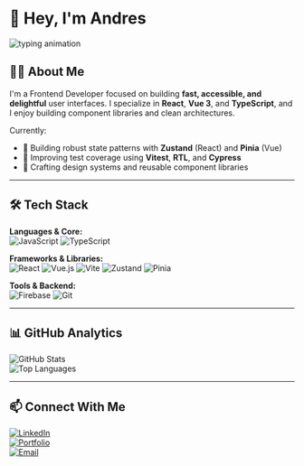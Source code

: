 # 👋 Hey, I'm Andres

<!-- Animated typing SVG: change the `lines` parameter to whatever you want -->
  <img align="center" src="https://readme-typing-svg.demolab.com?font=Fira+Code&size=22&pause=1000&color=61DAFB&width=680&lines=Frontend+Developer;React+%26+Vue+%7C+TypeScript;Clean+Code+%26+Accesibility" alt="typing animation" />


## 👨‍💻 About Me
I'm a Frontend Developer focused on building **fast, accessible, and delightful** user interfaces.
I specialize in **React**, **Vue 3**, and **TypeScript**, and I enjoy building component libraries and clean architectures.

Currently:
- 🚀 Building robust state patterns with **Zustand** (React) and **Pinia** (Vue)
- 🧪 Improving test coverage using **Vitest**, **RTL**, and **Cypress**
- 🎨 Crafting design systems and reusable component libraries

---

## 🛠 Tech Stack

**Languages & Core:**
<br>
![JavaScript](https://img.shields.io/badge/-JavaScript-F7DF1E?logo=javascript&logoColor=222)
![TypeScript](https://img.shields.io/badge/-TypeScript-3178C6?logo=typescript&logoColor=fff)

**Frameworks & Libraries:**
<br>
![React](https://img.shields.io/badge/-React-61DAFB?logo=react&logoColor=000)
![Vue.js](https://img.shields.io/badge/-Vue.js-4FC08D?logo=vue.js&logoColor=fff)
![Vite](https://img.shields.io/badge/-Vite-646CFF?logo=vite&logoColor=fff)
![Zustand](https://img.shields.io/badge/-Zustand-000?logo=react&logoColor=fff)
![Pinia](https://img.shields.io/badge/-Pinia-FADA5E?logo=vue.js&logoColor=000)

**Tools & Backend:**
<br>
![Firebase](https://img.shields.io/badge/-Firebase-FFCA28?logo=firebase&logoColor=000)
![Git](https://img.shields.io/badge/-Git-F05032?logo=git&logoColor=fff)

---
<!--
  ## 🚀 Featured Projects
  
  - [**Care Circle Manager**](https://github.com/yourusername/project1) — Real-time collaboration with Zustand + Firebase  
  - [**Vue Dashboard Starter**](https://github.com/yourusername/project2) — Vue 3 + Vite + Pinia boilerplate  
  - [**React Timer App**](https://github.com/yourusername/project3) — Persistent timers with Zustand & local storage

---
-->
## 📊 GitHub Analytics

![GitHub Stats](https://github-readme-stats.vercel.app/api?username=andres-fcr&show_icons=true&theme=tokyonight&hide_border=true)  
![Top Languages](https://github-readme-stats.vercel.app/api/top-langs/?username=andres-fcr&layout=compact&theme=tokyonight&hide_border=true)

---

## 📫 Connect With Me

[![LinkedIn](https://img.shields.io/badge/-LinkedIn-0077B5?logo=linkedin&logoColor=white)](https://linkedin.com/in/andres-cagua-r089)  
[![Portfolio](https://img.shields.io/badge/-Portfolio-000?logo=vercel&logoColor=white)](github.com/andres-fcr)  
[![Email](https://img.shields.io/badge/-Email-D14836?logo=gmail&logoColor=white)](mailto:andres.fcr089@gmail.com)


<!--
# Hi there, I'm Andrés, welcome to my profile 👋

## I´m a frontEnd developer

- 🌱 I'm a ReactJs and VueJS frontend developer 
- 🔭 My Short Term goals:
  - Get my first job as a Front-End developer.  ✅ 
  - Learn AngularJS. 🔥
  - Improve my abilities in ReactJS
- ⚡ Future goals:
  - Learn React Native.  
  - I want to learn Backend development and be a FullStack developer. 🤓
##  
### Languages and Tools:

[<img align="left" alt="Visual Studio Code" width="26px" title="Visual Studio Code" src="https://raw.githubusercontent.com/github/explore/80688e429a7d4ef2fca1e82350fe8e3517d3494d/topics/visual-studio-code/visual-studio-code.png" />]()
[<img align="left" alt="Node.js" width="26px" title="Node.js" src="https://raw.githubusercontent.com/github/explore/80688e429a7d4ef2fca1e82350fe8e3517d3494d/topics/nodejs/nodejs.png" />]()
[<img align="left" alt="React" width="26px" title="React" src="https://raw.githubusercontent.com/github/explore/80688e429a7d4ef2fca1e82350fe8e3517d3494d/topics/react/react.png" />]()
[<img align="left" alt="Firebase" width="26px" title="Firebase" src="https://res.cloudinary.com/silviajcn/image/upload/v1643078307/GitHub/firebase_logo-1_t2dzez.png" />]()
[<img align="left" alt="Git" width="26px" title="Git" src="https://raw.githubusercontent.com/github/explore/80688e429a7d4ef2fca1e82350fe8e3517d3494d/topics/git/git.png" />]()
[<img align="left" alt="GitHub" width="26px" title="GitHub" src="https://raw.githubusercontent.com/github/explore/78df643247d429f6cc873026c0622819ad797942/topics/github/github.png" />]()
[<img align="left" alt="Redux" width="26px" title="Redux" src="https://res.cloudinary.com/silviajcn/image/upload/v1643078389/GitHub/redux_wbfrmv.png" />]()
[<img align="left" alt="JavaScript" title="JavaScript" width="26px" src="https://raw.githubusercontent.com/github/explore/80688e429a7d4ef2fca1e82350fe8e3517d3494d/topics/javascript/javascript.png" />]()
[<img align="left" alt="HTML5" width="26px" title="HTML5" src="https://raw.githubusercontent.com/github/explore/80688e429a7d4ef2fca1e82350fe8e3517d3494d/topics/html/html.png" />]()
[<img align="left" alt="CSS3" width="26px" title="CSS3" src="https://raw.githubusercontent.com/github/explore/80688e429a7d4ef2fca1e82350fe8e3517d3494d/topics/css/css.png" />]()
[<img align="left" alt="Bootstrap" width="26px" title="Bootstrap" src="https://res.cloudinary.com/silviajcn/image/upload/v1643078521/GitHub/bootstrapu_dvka2e.png" />]()

<br />
<br />

[![Top Langs](https://github-readme-stats.vercel.app/api/top-langs/?username=andres-fcr&layout=compact)](https://github.com/andres-fcr)

### GitHub Stats:
![Anurag's GitHub stats](https://github-readme-stats.vercel.app/api?username=andres-fcr&count_private=true&hide=contribs,prs&show_icons=true)
##
### Connect with me:

[<img align="left" alt="andres-fcr" width="22px" src="https://raw.githubusercontent.com/iconic/open-iconic/master/svg/globe.svg" />](github.com/andres-fcr)
[<img align="left" alt="andres-fcr | LinkedIn" width="22px" src="https://cdn.jsdelivr.net/npm/simple-icons@v3/icons/linkedin.svg" />](https://www.linkedin.com/in/andres-cagua-r089/)
  


<!--
**andres-fcr/andres-fcr** is a ✨ _special_ ✨ repository because its `README.md` (this file) appears on your GitHub profile.

Here are some ideas to get you started:

- 🔭 I’m currently working on ...
- 🌱 I’m currently learning ...
- 👯 I’m looking to collaborate on ...
- 🤔 I’m looking for help with ...
- 💬 Ask me about ...
- 📫 How to reach me: ...
- 😄 Pronouns: ...
- ⚡ Fun fact: ...
-->
